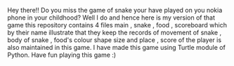 Hey there!! Do you miss the game of snake  your have played on you nokia phone in your childhood?
Well I do and hence here is my version of that game this repository contains 4 files main , snake , food , scoreboard 
which by their name illustrate that they keep the records of movement of snake , body of snake , food's colour shape size and place ,
score of the player is also maintained in this game. 
I have made this game using Turtle module of Python. Have fun playing this game :)
